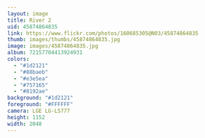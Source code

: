 ```yaml
---
layout: image
title: River 2
uid: 45874864835
link: https://www.flickr.com/photos/160685305@N03/45874864835
thumb: images/thumbs/45874864835.jpg
image: images/45874864835.jpg
album: 72157704413924931
colors: 
  - "#1d2121"
  - "#88baeb"
  - "#e3e5ea"
  - "#757165"
  - "#8192ae"
background: "#1d2121"
foreground: "#FFFFFF"
camera: LGE LG-LS777
height: 1152
width: 2048
---
```


